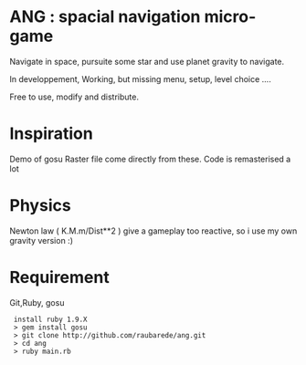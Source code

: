 ANG : spacial navigation micro-game
==================================

Navigate in space, pursuite some star and use planet gravity to
navigate.

In developpement,
Working, but missing menu, setup, level choice ....


Free to use, modify and distribute.

Inspiration
===========

Demo of gosu
Raster file come directly from these.
Code is remasterised a lot

Physics
=======
Newton law ( K.M.m/Dist**2 ) give a gameplay too reactive, so i use my own gravity version :)

Requirement
===========

Git,Ruby, gosu

```
 install ruby 1.9.X
 > gem install gosu
 > git clone http://github.com/raubarede/ang.git
 > cd ang
 > ruby main.rb
```